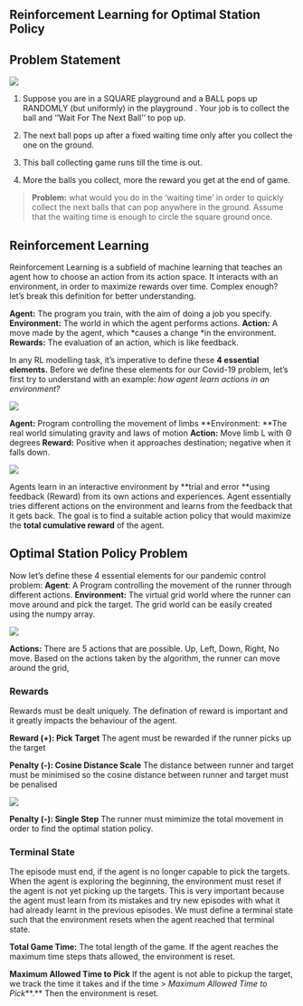 
## **Reinforcement Learning for Optimal Station Policy**

## **Problem Statement**

![](https://cdn-images-1.medium.com/max/2400/1*p07htzkYu66la7xaYNNx5w.gif)

 1. Suppose you are in a SQUARE playground and a BALL pops up RANDOMLY (but uniformly) in the playground . Your job is to collect the ball and ‘’Wait For The Next Ball’’ to pop up.

 2. The next ball pops up after a fixed waiting time only after you collect the one on the ground.

 3. This ball collecting game runs till the time is out.

 4. More the balls you collect, more the reward you get at the end of game.
>  **Problem:** what would you do in the ‘waiting time’ in order to quickly collect the next balls that can pop anywhere in the ground. Assume that the waiting time is enough to circle the square ground once.

## Reinforcement Learning

Reinforcement Learning is a subfield of machine learning that teaches an agent how to choose an action from its action space. It interacts with an environment, in order to maximize rewards over time. Complex enough? let’s break this definition for better understanding.

**Agent:** The program you train, with the aim of doing a job you specify.
**Environment:** The world in which the agent performs actions.
**Action:** A move made by the agent, which *causes a change *in the environment.
**Rewards:** The evaluation of an action, which is like feedback.

In any RL modelling task, it’s imperative to define these **4 essential elements.** Before we define these elements for our Covid-19 problem, let’s first try to understand with an example: *how agent learn actions in an environment?*

![](https://cdn-images-1.medium.com/max/2000/0*6j-rH7i4WF8pkWnl.gif)

**Agent:** Program controlling the movement of limbs **Environment: **The real world simulating gravity and laws of motion
**Action:** Move limb L with Θ degrees
**Reward:** Positive when it approaches destination; negative when it falls down.

![](https://cdn-images-1.medium.com/max/2000/0*-8AYsX9_w787AoSH.png)

Agents learn in an interactive environment by **trial and error **using feedback (Reward) from its own actions and experiences. Agent essentially tries different actions on the environment and learns from the feedback that it gets back. The goal is to find a suitable action policy that would maximize the **total cumulative reward** of the agent.

## Optimal Station Policy Problem

Now let’s define these 4 essential elements for our pandemic control problem:
**Agent**: A Program controlling the movement of the runner through different actions.
**Environment:** The virtual grid world where the runner can move around and pick the target. The grid world can be easily created using the numpy array. 

![](https://cdn-images-1.medium.com/max/2640/1*SW9fzBiE5pcKYSd3h4nZUw.png)

**Actions:** There are 5 actions that are possible. Up, Left, Down, Right, No move. Based on the actions taken by the algorithm, the runner can move around the grid,

### Rewards

Rewards must be dealt uniquely. The defination of reward is important and it greatly impacts the behaviour of the agent. 

**Reward (+): Pick Target**
The agent must be rewarded if the runner picks up the target

**Penalty (-): Cosine Distance Scale**
The distance between runner and target must be minimised so the cosine distance between runner and target must be penalised

![](https://cdn-images-1.medium.com/max/2000/1*THInSqJAQx9IOjjssJfNQw.png)

**Penalty (-): Single Step**
The runner must mimimize the total movement in order to find the optimal station policy.

### Terminal State

The episode must end, if the agent is no longer capable to pick the targets. When the agent is exploring the beginning, the environment must reset if the agent is not yet picking up the targets. This is very important because the agent must learn from its mistakes and try new episodes with what it had already learnt in the previous episodes. 
We must define a terminal state such that the environment resets when the agent reached that terminal state. 

**Total Game Time:**
The total length of the game. If the agent reaches the maximum time steps thats allowed, the environment is reset.

**Maximum Allowed Time to Pick**
If the agent is not able to pickup the target, we track the time it takes and if the time > *Maximum Allowed Time to Pick***.** Then the environment is reset.


